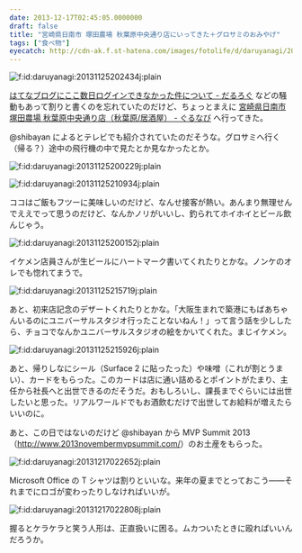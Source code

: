 ```yaml
---
date: 2013-12-17T02:45:05.0000000
draft: false
title: "宮崎県日南市 塚田農場 秋葉原中央通り店にいってきた＋グロサミのおみやげ"
tags: ["食べ物"]
eyecatch: http://cdn-ak.f.st-hatena.com/images/fotolife/d/daruyanagi/20131125/20131125202434.jpg
---
```

<p><span itemscope itemtype="http://schema.org/Photograph"><img src="20131125202434.jpg" alt="f:id:daruyanagi:20131125202434j:plain" title="f:id:daruyanagi:20131125202434j:plain" class="hatena-fotolife" itemprop="image"></span></p><p><a href="https://blog.daruyanagi.jp/entry/2013/12/04/030733">&#x306F;&#x3066;&#x306A;&#x30D6;&#x30ED;&#x30B0;&#x306B;&#x3053;&#x3053;&#x6570;&#x65E5;&#x30ED;&#x30B0;&#x30A4;&#x30F3;&#x3067;&#x304D;&#x306A;&#x304B;&#x3063;&#x305F;&#x4EF6;&#x306B;&#x3064;&#x3044;&#x3066; - &#x3060;&#x308B;&#x308D;&#x3050;</a> などの騒動もあって割りと書くのを忘れていたのだけど、ちょっとまえに <a href="http://r.gnavi.co.jp/g753359/">&#x5BAE;&#x5D0E;&#x770C;&#x65E5;&#x5357;&#x5E02; &#x585A;&#x7530;&#x8FB2;&#x5834; &#x79CB;&#x8449;&#x539F;&#x4E2D;&#x592E;&#x901A;&#x308A;&#x5E97;&#xFF08;&#x79CB;&#x8449;&#x539F;/&#x5C45;&#x9152;&#x5C4B;&#xFF09; - &#x3050;&#x308B;&#x306A;&#x3073;</a> へ行ってきた。</p><p><script>    window.twttr = (function(d, s, id) {        var js, fjs = d.getElementsByTagName(s)[0],            t = window.twttr || {};        if (d.getElementById(id)) return t;        js = d.createElement(s);        js.id = id;        js.src = "https://platform.twitter.com/widgets.js";        fjs.parentNode.insertBefore(js, fjs);        t._e = [];        t.ready = function(f) {            t._e.push(f);        };        return t;    }(document, "script", "twitter-wjs"));</script><script>    twttr.ready(function (twttr) {        var el = document.getElementsByClassName('twitter-syntax-tweet-id-404923535527002112');        for (var i=0;i<el.length;i++) {            if (!!el[i].getAttribute('data-is-tweet-loaded')){                continue;            }            el[i].setAttribute('data-is-tweet-loaded', '1');            twttr.widgets.createTweet('404923535527002112',el[i],{});        }    });</script><div class="twitter-syntax-tweet-id-404923535527002112"></div></p><p>@shibayan によるとテレビでも紹介されていたのだそうな。グロサミへ行く（帰る？）途中の飛行機の中で見たとか見なかったとか。</p><p><span itemscope itemtype="http://schema.org/Photograph"><img src="20131125200229.jpg" alt="f:id:daruyanagi:20131125200229j:plain" title="f:id:daruyanagi:20131125200229j:plain" class="hatena-fotolife" itemprop="image"></span></p><p><span itemscope itemtype="http://schema.org/Photograph"><img src="20131125210934.jpg" alt="f:id:daruyanagi:20131125210934j:plain" title="f:id:daruyanagi:20131125210934j:plain" class="hatena-fotolife" itemprop="image"></span></p><p>ココはご飯もフツーに美味しいのだけど、なんせ接客が熱い。あんまり無理せんでええでって思うのだけど、なんかノリがいいし、釣られてホイホイとビール飲んじゃう。</p><p><span itemscope itemtype="http://schema.org/Photograph"><img src="20131125200152.jpg" alt="f:id:daruyanagi:20131125200152j:plain" title="f:id:daruyanagi:20131125200152j:plain" class="hatena-fotolife" itemprop="image"></span></p><p>イケメン店員さんが生ビールにハートマーク書いてくれたりとかな。ノンケのオレでも惚れてまうで。</p><p><span itemscope itemtype="http://schema.org/Photograph"><img src="20131125215719.jpg" alt="f:id:daruyanagi:20131125215719j:plain" title="f:id:daruyanagi:20131125215719j:plain" class="hatena-fotolife" itemprop="image"></span></p><p>あと、初来店記念のデザートくれたりとかな。「大阪生まれで築港にもばあちゃんいるのにユニバーサルスタジオ行ったことないねん！」って言う話を少ししたら、チョコでなんかユニバーサルスタジオの絵をかいてくれた。まじイケメン。</p><p><span itemscope itemtype="http://schema.org/Photograph"><img src="20131125215926.jpg" alt="f:id:daruyanagi:20131125215926j:plain" title="f:id:daruyanagi:20131125215926j:plain" class="hatena-fotolife" itemprop="image"></span></p><p>あと、帰りしなにシール（Surface 2 に貼ったった）や味噌（これが割とうまい）、カードをもらった。このカードは店に通い詰めるとポイントがたまり、主任から社長へと出世できるのだそうだ。おもしろいし、課長までぐらいには出世したいと思った。リアルワールドでもお酒飲むだけで出世してお給料が増えたらいいのに。</p><p>あと、この日ではないのだけど @shibayan から MVP Summit 2013（<a href="http://www.2013novembermvpsummit.com/">http://www.2013novembermvpsummit.com/</a>）のお土産をもらった。</p><p><span itemscope itemtype="http://schema.org/Photograph"><img src="20131217022652.jpg" alt="f:id:daruyanagi:20131217022652j:plain" title="f:id:daruyanagi:20131217022652j:plain" class="hatena-fotolife" itemprop="image"></span></p><p>Microsoft Office の T シャツは割りといいな。来年の夏までとっておこう――それまでにロゴが変わったりしなければいいが。</p><p><span itemscope itemtype="http://schema.org/Photograph"><img src="20131217022808.jpg" alt="f:id:daruyanagi:20131217022808j:plain" title="f:id:daruyanagi:20131217022808j:plain" class="hatena-fotolife" itemprop="image"></span></p><p>握るとケラケラと笑う人形は、正直扱いに困る。ムカついたときに殴ればいいんだろうか。</p>
